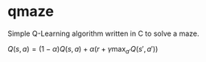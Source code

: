 # qmaze
Simple Q-Learning algorithm written in C to solve a maze.

$Q(s, a) = (1 - \alpha)Q(s, a) + \alpha(r + \gamma\max_{a'}Q(s', a'))$
